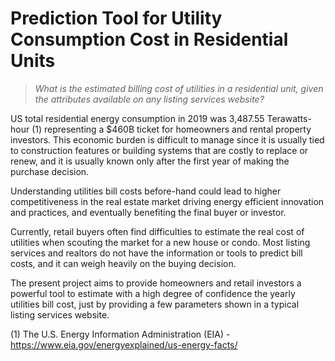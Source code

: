 # Prediction Tool for Utility Consumption Cost in Residential Units 

> *What is the estimated billing cost of utilities in a residential unit, given the attributes available on any listing services website?*

US total residential energy consumption in 2019 was 3,487.55 Terawatts-hour (1) representing a $460B ticket for homeowners and rental property investors. This economic burden is difficult to manage since it is usually tied to construction features or building systems that are costly to replace or renew, and it is usually known only after the first year of making the purchase decision. 

Understanding utilities bill costs before-hand could lead to higher competitiveness in the real estate market driving energy efficient innovation and practices, and eventually benefiting the final buyer or investor.

Currently, retail buyers often find difficulties to estimate the real cost of utilities when scouting the market for a new house or condo. Most listing services and realtors do not have the information or tools to predict bill costs, and it can weigh heavily on the buying decision.  

The present project aims to provide homeowners and retail investors a powerful tool to estimate with a high degree of confidence the yearly utilities bill cost, just by providing a few parameters shown in a typical listing services website.

(1) The U.S. Energy Information Administration (EIA) - https://www.eia.gov/energyexplained/us-energy-facts/